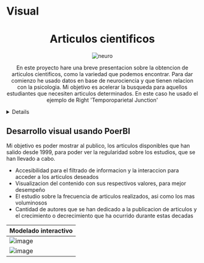 # Visual

<h1 align="center">Articulos cientificos</h1>

<div align="center"> 
  
<img>![neuro](https://github.com/joeSL-ms/Visual/assets/127346073/56f33039-f033-43c5-b3e8-8a070ae17042)</img>

<a>En este proyecto hare una breve presentacion sobre la obtencion de articulos cientificos, como la variedad que podemos encontrar. Para dar comienzo he usado datos en base de neurociencia y que tienen relacion con la psicologia.
 Mi objetivo es acelerar la busqueda para aquellos estudiantes que necesiten articulos determinados. En este caso he usado el ejemplo de Right 'Temporoparietal Junction'</a>
</div>
<details>
<div>
<summary><h2>Obtencion de datos</h2></summary>
<ul>
  <li>Creacion de un sistema de web scraping para poder obtener toda la informaion de manera eficiente y veloz
  </li>
  <li>Orden y limpieza de los datos, asi como completar la informacion, y otorgar mayor visibilidad de los documentos. </li>
</ul>
  <a>Creacion de la tabla con los datos a trabajar</a>
  
  ![image](https://github.com/joeSL-ms/Visual/assets/127346073/bb51ff7c-34c6-43d1-9c5e-82109f00e27a)
<a>Muestra de articulos especificos como habia indicado previamente.
</a>
  
  ![image](https://github.com/joeSL-ms/Visual/assets/127346073/c7bf58b6-39ca-45f3-86fd-27b734b4f84e)
<a>Adiccion de informacion adicional, que es relevante.</a>
  
  ![image](https://github.com/joeSL-ms/Visual/assets/127346073/e1279559-fc1f-4ebd-8fe0-fc7b8dccc4d0)
  
  <a>Termino de limpiar los datos</a>
  
  ![image](https://github.com/joeSL-ms/Visual/assets/127346073/5d4b2185-ef9f-44b2-8d7e-aa5df188c4dd)
  <a>Por ultimo creo un ID para poder pasarlo a mi base de datos</a>
  
  ![image](https://github.com/joeSL-ms/Visual/assets/127346073/172a8786-787f-4005-b9cf-db4e8775b1fb)
  
  ![image](https://github.com/joeSL-ms/Visual/assets/127346073/ea2bfd4b-ef6b-488f-bd41-73ea6c9686c2)

</div>
</details>
<div>
<h2>Desarrollo visual usando PoerBI</h2>
<a>Mi objetivo es poder mostrar al publico, los articulos disponibles que han salido desde 1999, para poder ver la regularidad sobre los estudios, que se han llevado a cabo.</a>
  <ul>
  <li>Accesibilidad para el filtrado de informacion y la interaccion para acceder a los articulos deseados</lis>
  <li>Visualizacion del contenido con sus respectivos valores, para mejor desempeño</li>
  <li>El estudio sobre la frecuencia de articulos realizados, asi como los mas voluminosos</li>
  <li>Cantidad de autores que se han dedicado a la publicacion de articulos y el crecimiento o decrecimiento que ha ocurrido durante estas decadas</li>
  </ul>
  
  | Modelado interactivo |
  |-------------------------------|
  |![image](https://github.com/joeSL-ms/Visual/assets/127346073/92c9a7ee-bf1a-4985-b894-62b4b3ffc372)|
  |![image](https://github.com/joeSL-ms/Visual/assets/127346073/df7138a3-6e9e-4ecc-a970-6d22716f4b01)|


</div>
